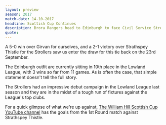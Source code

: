 ```yaml
---
layout: preview
season: 2017
match-date: 14-10-2017
headline: Scottish Cup Continues
description: Brora Rangers head to Edinburgh to face Civil Service Strollers in the 2nd Round of The William Hill Scottish Cup
quote:
---
```

A 5-0 win over Girvan for ourselves, and a 2-1 victory over Strathspey Thistle for the Strollers saw us enter the draw for this tie back on the 23rd September.

The Edinburgh outfit are currently sitting in 10th place in the Lowland League, with 3 wins so far from 11 games. As is often the case, that simple statement doesn't tell the full story.

The Strollers had an impressive debut campaign in the Lowland League last season and they are in the midst of a tough run of fixtures against the League's top clubs.

For a quick glimpse of what we're up against, [The William Hill Scottish Cup YouTube channel](https://www.youtube.com/watch?v=SNnw1T7Ztq8) has the goals from the 1st Round match against Strathspey Thistle.
